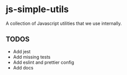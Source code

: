 # js-simple-utils

A collection of Javascript utilities that we use internally.

## TODOS

- Add jest
- Add missing tests
- Add eslint and prettier config
- Add docs
